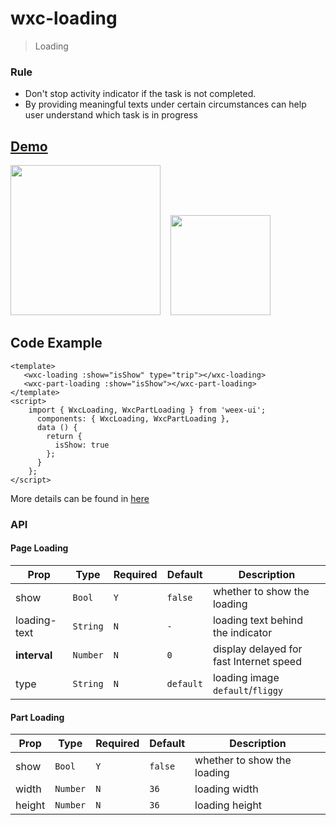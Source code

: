 # wxc-loading 

 > Loading
 
### Rule
- Don't stop activity indicator if the task is not completed.
- By providing meaningful texts under certain circumstances can help user understand which task is in progress

## [Demo](https://h5.m.taobao.com/trip/wxc-loading/index.html?_wx_tpl=https%3A%2F%2Fh5.m.taobao.com%2Ftrip%2Fwxc-loading%2Fdemo%2Findex.native-min.js)
<img src="https://img.alicdn.com/tfs/TB11cTsfBfH8KJjy1XbXXbLdXXa-376-668.gif" width="240"/>&nbsp;&nbsp;&nbsp;&nbsp;<img src="https://img.alicdn.com/tfs/TB195ehSpXXXXc4XpXXXXXXXXXX-200-200.png" width="160"/>

## Code Example

```vue
<template>
   <wxc-loading :show="isShow" type="trip"></wxc-loading>
   <wxc-part-loading :show="isShow"></wxc-part-loading>
</template>
<script>
    import { WxcLoading, WxcPartLoading } from 'weex-ui';
      components: { WxcLoading, WxcPartLoading },
      data () {
        return {
          isShow: true
        };
      }
    };
</script>
```

More details can be found in [here](https://github.com/alibaba/weex-ui/blob/master/example/loading/index.vue)

### API

#### Page Loading

| Prop | Type | Required | Default | Description |
|-------------|------------|--------|-----|-----|
| show | `Bool` |`Y`| `false` | whether to show the loading|
| loading-text | `String` |`N`| `-` | loading text behind the indicator |
| **interval** | `Number` |`N`| `0` | display delayed for fast Internet speed|
| type | `String` | `N`|`default` | loading image `default`/`fliggy`|

#### Part Loading

| Prop | Type | Required | Default | Description |
|-------------|------------|--------|-----|-----|
| show | `Bool` |`Y`| `false` | whether to show the loading|
| width | `Number` |`N`| `36` | loading width |
| height | `Number` |`N`| `36` | loading height |
